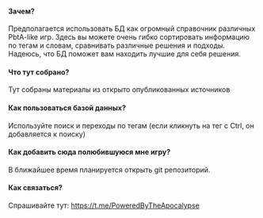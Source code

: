 
#### **Зачем?**
Предполагается использовать БД как огромный справочник различных PbtA-like игр. Здесь вы можете очень гибко сортировать информацию по тегам и словам, сравнивать различные решения и подходы. 
Надеюсь, что БД поможет вам находить лучшие для себя решения.

#### **Что тут собрано?**
Тут собраны материалы из открыто опубликованных источников

#### **Как пользоваться базой данных?**
Используйте поиск и переходы по тегам (если кликнуть на тег с Ctrl, он добавляется к поиску)

#### **Как добавить сюда полюбившуюся мне игру?**
В ближайшее время планируется открыть git репозиторий.

#### **Как связаться?**
Спрашивайте тут:
https://t.me/PoweredByTheApocalypse


<br>
